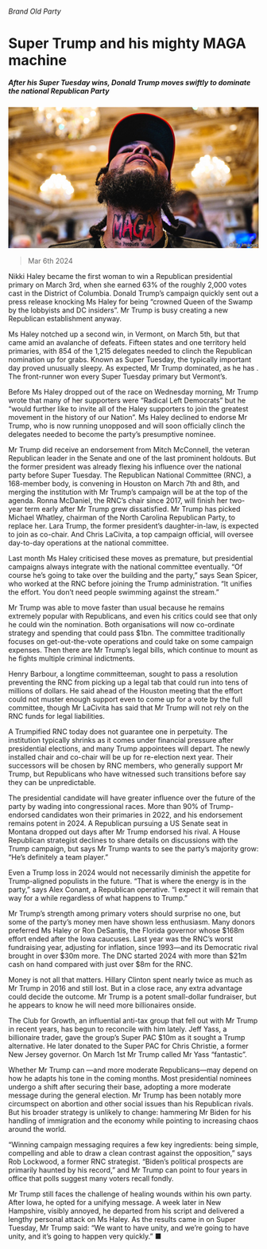 ###### Brand Old Party

# Super Trump and his mighty MAGA machine 

##### After his Super Tuesday wins, Donald Trump moves swiftly to dominate the national Republican Party 

![image](images/20240309_USP003.jpg) 

> Mar 6th 2024 

Nikki Haley became the first woman to win a Republican presidential primary on March 3rd, when she earned 63% of the roughly 2,000 votes cast in the District of Columbia. Donald Trump’s campaign quickly sent out a press release knocking Ms Haley for being “crowned Queen of the Swamp by the lobbyists and DC insiders”. Mr Trump is busy creating a new Republican establishment anyway.

Ms Haley notched up a second win, in Vermont, on March 5th, but that came amid an avalanche of defeats. Fifteen states and one territory held primaries, with 854 of the 1,215 delegates needed to clinch the Republican nomination up for grabs. Known as Super Tuesday, the typically important day proved unusually sleepy. As expected, Mr Trump dominated, as he has . The front-runner won every Super Tuesday primary but Vermont’s.


Before Ms Haley dropped out of the race on Wednesday morning, Mr Trump wrote that many of her supporters were “Radical Left Democrats” but he “would further like to invite all of the Haley supporters to join the greatest movement in the history of our Nation”. Ms Haley declined to endorse Mr Trump, who is now running unopposed and will soon officially clinch the delegates needed to become the party’s presumptive nominee.

Mr Trump did receive an endorsement from Mitch McConnell, the veteran Republican leader in the Senate and one of the last prominent holdouts. But the former president was already flexing his influence over the national party before Super Tuesday. The Republican National Committee (RNC), a 168-member body, is convening in Houston on March 7th and 8th, and merging the institution with Mr Trump’s campaign will be at the top of the agenda. Ronna McDaniel, the RNC’s chair since 2017, will finish her two-year term early after Mr Trump grew dissatisfied. Mr Trump has picked Michael Whatley, chairman of the North Carolina Republican Party, to replace her. Lara Trump, the former president’s daughter-in-law, is expected to join as co-chair. And Chris LaCivita, a top campaign official, will oversee day-to-day operations at the national committee.

Last month Ms Haley criticised these moves as premature, but presidential campaigns always integrate with the national committee eventually. “Of course he’s going to take over the building and the party,” says Sean Spicer, who worked at the RNC before joining the Trump administration. “It unifies the effort. You don’t need people swimming against the stream.”

Mr Trump was able to move faster than usual because he remains extremely popular with Republicans, and even his critics could see that only he could win the nomination. Both organisations will now co-ordinate strategy and spending that could pass $1bn. The committee traditionally focuses on get-out-the-vote operations and could take on some campaign expenses. Then there are Mr Trump’s legal bills, which continue to mount as he fights multiple criminal indictments.

Henry Barbour, a longtime committeeman, sought to pass a resolution preventing the RNC from picking up a legal tab that could run into tens of millions of dollars. He said ahead of the Houston meeting that the effort could not muster enough support even to come up for a vote by the full committee, though Mr LaCivita has said that Mr Trump will not rely on the RNC funds for legal liabilities.

A Trumpified RNC today does not guarantee one in perpetuity. The institution typically shrinks as it comes under financial pressure after presidential elections, and many Trump appointees will depart. The newly installed chair and co-chair will be up for re-election next year. Their successors will be chosen by RNC members, who generally support Mr Trump, but Republicans who have witnessed such transitions before say they can be unpredictable.

The presidential candidate will have greater influence over the future of the party by wading into congressional races. More than 90% of Trump-endorsed candidates won their primaries in 2022, and his endorsement remains potent in 2024. A Republican pursuing a US Senate seat in Montana dropped out days after Mr Trump endorsed his rival. A House Republican strategist declines to share details on discussions with the Trump campaign, but says Mr Trump wants to see the party’s majority grow: “He’s definitely a team player.”

Even a Trump loss in 2024 would not necessarily diminish the appetite for Trump-aligned populists in the future. “That is where the energy is in the party,” says Alex Conant, a Republican operative. “I expect it will remain that way for a while regardless of what happens to Trump.”

Mr Trump’s strength among primary voters should surprise no one, but some of the party’s money men have shown less enthusiasm. Many donors preferred Ms Haley or Ron DeSantis, the Florida governor whose $168m effort ended after the Iowa caucuses. Last year was the RNC’s worst fundraising year, adjusting for inflation, since 1993—and its Democratic rival brought in over $30m more. The DNC started 2024 with more than $21m cash on hand compared with just over $8m for the RNC.

Money is not all that matters. Hillary Clinton spent nearly twice as much as Mr Trump in 2016 and still lost. But in a close race, any extra advantage could decide the outcome. Mr Trump is a potent small-dollar fundraiser, but he appears to know he will need more billionaires onside. 

The Club for Growth, an influential anti-tax group that fell out with Mr Trump in recent years, has begun to reconcile with him lately. Jeff Yass, a billionaire trader, gave the group’s Super PAC $10m as it sought a Trump alternative. He later donated to the Super PAC for Chris Christie, a former New Jersey governor. On March 1st Mr Trump called Mr Yass “fantastic”.

Whether Mr Trump can —and more moderate Republicans—may depend on how he adapts his tone in the coming months. Most presidential nominees undergo a shift after securing their base, adopting a more moderate message during the general election. Mr Trump has been notably more circumspect on abortion and other social issues than his Republican rivals. But his broader strategy is unlikely to change: hammering Mr Biden for his handling of immigration and the economy while pointing to increasing chaos around the world. 

“Winning campaign messaging requires a few key ingredients: being simple, compelling and able to draw a clean contrast against the opposition,” says Rob Lockwood, a former RNC strategist. “Biden’s political prospects are primarily haunted by his record,” and Mr Trump can point to four years in office that polls suggest many voters recall fondly.

Mr Trump still faces the challenge of healing wounds within his own party. After Iowa, he opted for a unifying message. A week later in New Hampshire, visibly annoyed, he departed from his script and delivered a lengthy personal attack on Ms Haley. As the results came in on Super Tuesday, Mr Trump said: “We want to have unity, and we’re going to have unity, and it’s going to happen very quickly.” ■


